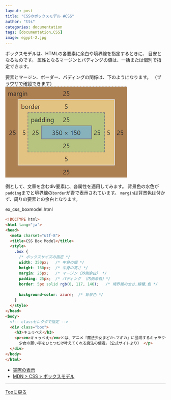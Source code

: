 ```yaml
---
layout: post
title: "CSSのボックスモデル #CSS"
author: "tts"
categories: documentation
tags: [documentation,CSS]
image: egypt-2.jpg
---
```


ボックスモデルは、HTMLの各要素に余白や境界線を指定するときに、
目安となるものです。
属性となるマージンとパディングの値は、一括または個別で指定できます。

要素とマージン、ボーダー、パディングの関係は、下のようになります。
（ブラウザで確認できます）
![box_model](/assets/img/article/box_model_cr.png)


例として、文章を含むdiv要素に、各属性を適用してみます。
背景色の水色が`padding`までと境界線の`border`が青で表示されています。
`margin`は背景色は付かず、周りの要素との余白となります。

ex_css_boxmodel.html
```html
<!DOCTYPE html>
<html lang="ja">
<head>
  <meta charset="utf-8">
  <title>CSS Box Model</title>
  <style>
    .box {
      /* ボックスサイズの指定 */
      width: 350px;   /* 中身の幅 */
      height: 160px;  /* 中身の高さ */
      margin: 25px;   /* マージン（外側余白） */
      padding: 25px;  /* パディング （内側余白）*/
      border: 5px solid rgb(0, 117, 146);   /* 境界線の太さ,線種,色 */

      background-color: azure;  /* 背景色 */
    }
  </style>
</head>
<body>
  <!-- classセレクタで指定 -->
  <div class="box">
    <h3>キュゥべえ</h3>
    <p><em>キュゥべえ</em>とは、アニメ『魔法少女まどか☆マギカ』に登場するキャラクターである。
      少女の願い事をひとつだけ叶えてくれる魔法の使者。（公式サイトより） </p>
  </div>
</body>
</html>
```

- [実際の表示](/sample/ex_css_boxmodel.html)
- [MDN > CSS > ボックスモデル](https://developer.mozilla.org/ja/docs/Learn/CSS/Building_blocks/The_box_model) 

---
[Topに戻る](/)